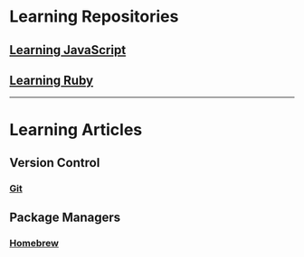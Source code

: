 # Learning Repositories

## [Learning JavaScript](./learning-javascript/)

## [Learning Ruby](./learning-ruby/)

----

# Learning Articles

## Version Control

### [Git](./learning/version-control/git.md)

## Package Managers

### [Homebrew](./learning/package-managers/homebrew.md)
